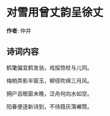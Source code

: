 # 对雪用曾丈韵呈徐丈

**作者**: 仲并

## 诗词内容

鹤氅偏宜鹤发翁，戏挼筇杖与儿同。

梅梢弄影半窗玉，柳径吹绵三月风。

拥户且眠窗未晚，泛舟何向水如空。

阳春便逐新诗到，不待葭灰落嶰筒。

